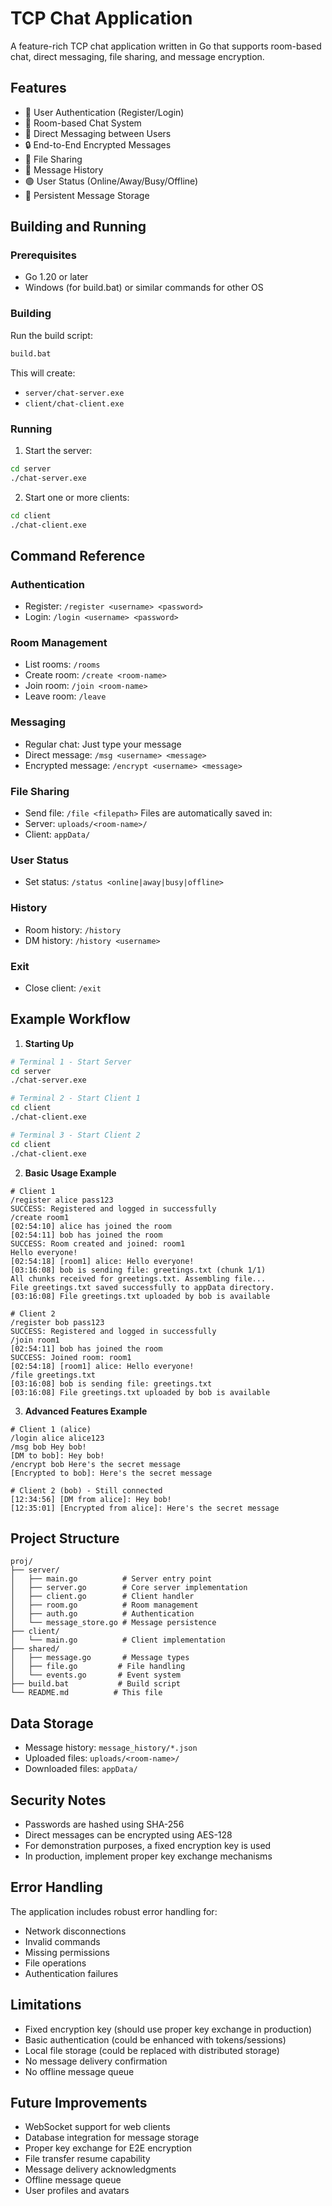 # TCP Chat Application

A feature-rich TCP chat application written in Go that supports room-based chat, direct messaging, file sharing, and message encryption.

## Features

- 🔐 User Authentication (Register/Login)
- 👥 Room-based Chat System
- 📝 Direct Messaging between Users
- 🔒 End-to-End Encrypted Messages
- 📁 File Sharing
- 📜 Message History
- 🟢 User Status (Online/Away/Busy/Offline)
- 💾 Persistent Message Storage

## Building and Running

### Prerequisites
- Go 1.20 or later
- Windows (for build.bat) or similar commands for other OS

### Building
Run the build script:
```bash
build.bat
```

This will create:
- `server/chat-server.exe`
- `client/chat-client.exe`

### Running
1. Start the server:
```bash
cd server
./chat-server.exe
```

2. Start one or more clients:
```bash
cd client
./chat-client.exe
```

## Command Reference

### Authentication
- Register: `/register <username> <password>`
- Login: `/login <username> <password>`

### Room Management
- List rooms: `/rooms`
- Create room: `/create <room-name>`
- Join room: `/join <room-name>`
- Leave room: `/leave`

### Messaging
- Regular chat: Just type your message
- Direct message: `/msg <username> <message>`
- Encrypted message: `/encrypt <username> <message>`

### File Sharing
- Send file: `/file <filepath>`
Files are automatically saved in:
- Server: `uploads/<room-name>/`
- Client: `appData/`

### User Status
- Set status: `/status <online|away|busy|offline>`

### History
- Room history: `/history`
- DM history: `/history <username>`

### Exit
- Close client: `/exit`

## Example Workflow

1. **Starting Up**
```bash
# Terminal 1 - Start Server
cd server
./chat-server.exe

# Terminal 2 - Start Client 1
cd client
./chat-client.exe

# Terminal 3 - Start Client 2
cd client
./chat-client.exe
```

2. **Basic Usage Example**
```
# Client 1
/register alice pass123
SUCCESS: Registered and logged in successfully
/create room1
[02:54:10] alice has joined the room
[02:54:11] bob has joined the room
SUCCESS: Room created and joined: room1
Hello everyone!
[02:54:18] [room1] alice: Hello everyone!
[03:16:08] bob is sending file: greetings.txt (chunk 1/1)
All chunks received for greetings.txt. Assembling file...
File greetings.txt saved successfully to appData directory.
[03:16:08] File greetings.txt uploaded by bob is available

# Client 2
/register bob pass123
SUCCESS: Registered and logged in successfully
/join room1
[02:54:11] bob has joined the room
SUCCESS: Joined room: room1
[02:54:18] [room1] alice: Hello everyone!
/file greetings.txt
[03:16:08] bob is sending file: greetings.txt
[03:16:08] File greetings.txt uploaded by bob is available
```

3. **Advanced Features Example**
```
# Client 1 (alice)
/login alice alice123
/msg bob Hey bob!
[DM to bob]: Hey bob!
/encrypt bob Here's the secret message
[Encrypted to bob]: Here's the secret message

# Client 2 (bob) - Still connected
[12:34:56] [DM from alice]: Hey bob!
[12:35:01] [Encrypted from alice]: Here's the secret message
```

## Project Structure

```
proj/
├── server/
│   ├── main.go          # Server entry point
│   ├── server.go        # Core server implementation
│   ├── client.go        # Client handler
│   ├── room.go          # Room management
│   ├── auth.go          # Authentication
│   └── message_store.go # Message persistence
├── client/
│   └── main.go          # Client implementation
├── shared/
│   ├── message.go       # Message types
│   ├── file.go         # File handling
│   └── events.go       # Event system
├── build.bat           # Build script
└── README.md          # This file
```

## Data Storage

- Message history: `message_history/*.json`
- Uploaded files: `uploads/<room-name>/`
- Downloaded files: `appData/`

## Security Notes

- Passwords are hashed using SHA-256
- Direct messages can be encrypted using AES-128
- For demonstration purposes, a fixed encryption key is used
- In production, implement proper key exchange mechanisms

## Error Handling

The application includes robust error handling for:
- Network disconnections
- Invalid commands
- Missing permissions
- File operations
- Authentication failures

## Limitations

- Fixed encryption key (should use proper key exchange in production)
- Basic authentication (could be enhanced with tokens/sessions)
- Local file storage (could be replaced with distributed storage)
- No message delivery confirmation
- No offline message queue

## Future Improvements

- WebSocket support for web clients
- Database integration for message storage
- Proper key exchange for E2E encryption
- File transfer resume capability
- Message delivery acknowledgments
- Offline message queue
- User profiles and avatars
